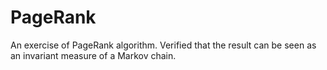 # PageRank
An exercise of PageRank algorithm. Verified that the result can be seen as an invariant measure of a Markov chain.
